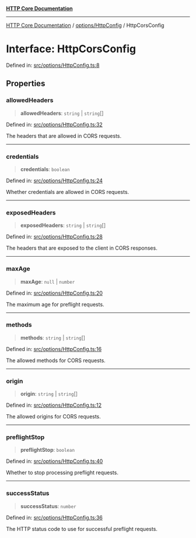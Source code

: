 [**HTTP Core Documentation**](../../../README.md)

***

[HTTP Core Documentation](../../../README.md) / [options/HttpConfig](../README.md) / HttpCorsConfig

# Interface: HttpCorsConfig

Defined in: [src/options/HttpConfig.ts:8](https://github.com/stonemjs/http-core/blob/0d369869add0f1630e9b5b2cd1421e57ee8d3865/src/options/HttpConfig.ts#L8)

## Properties

### allowedHeaders

> **allowedHeaders**: `string` \| `string`[]

Defined in: [src/options/HttpConfig.ts:32](https://github.com/stonemjs/http-core/blob/0d369869add0f1630e9b5b2cd1421e57ee8d3865/src/options/HttpConfig.ts#L32)

The headers that are allowed in CORS requests.

***

### credentials

> **credentials**: `boolean`

Defined in: [src/options/HttpConfig.ts:24](https://github.com/stonemjs/http-core/blob/0d369869add0f1630e9b5b2cd1421e57ee8d3865/src/options/HttpConfig.ts#L24)

Whether credentials are allowed in CORS requests.

***

### exposedHeaders

> **exposedHeaders**: `string` \| `string`[]

Defined in: [src/options/HttpConfig.ts:28](https://github.com/stonemjs/http-core/blob/0d369869add0f1630e9b5b2cd1421e57ee8d3865/src/options/HttpConfig.ts#L28)

The headers that are exposed to the client in CORS responses.

***

### maxAge

> **maxAge**: `null` \| `number`

Defined in: [src/options/HttpConfig.ts:20](https://github.com/stonemjs/http-core/blob/0d369869add0f1630e9b5b2cd1421e57ee8d3865/src/options/HttpConfig.ts#L20)

The maximum age for preflight requests.

***

### methods

> **methods**: `string` \| `string`[]

Defined in: [src/options/HttpConfig.ts:16](https://github.com/stonemjs/http-core/blob/0d369869add0f1630e9b5b2cd1421e57ee8d3865/src/options/HttpConfig.ts#L16)

The allowed methods for CORS requests.

***

### origin

> **origin**: `string` \| `string`[]

Defined in: [src/options/HttpConfig.ts:12](https://github.com/stonemjs/http-core/blob/0d369869add0f1630e9b5b2cd1421e57ee8d3865/src/options/HttpConfig.ts#L12)

The allowed origins for CORS requests.

***

### preflightStop

> **preflightStop**: `boolean`

Defined in: [src/options/HttpConfig.ts:40](https://github.com/stonemjs/http-core/blob/0d369869add0f1630e9b5b2cd1421e57ee8d3865/src/options/HttpConfig.ts#L40)

Whether to stop processing preflight requests.

***

### successStatus

> **successStatus**: `number`

Defined in: [src/options/HttpConfig.ts:36](https://github.com/stonemjs/http-core/blob/0d369869add0f1630e9b5b2cd1421e57ee8d3865/src/options/HttpConfig.ts#L36)

The HTTP status code to use for successful preflight requests.
